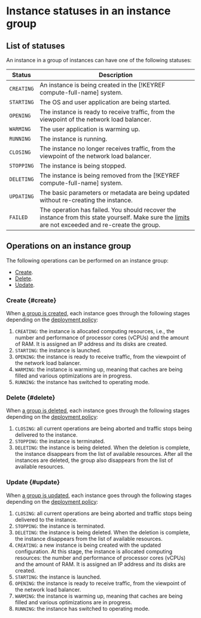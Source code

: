 # Instance statuses in an instance group

## List of statuses

An instance in a group of instances can have one of the following statuses:

| Status | Description |
| ----- | ----- |
| `CREATING` | An instance is being created in the [!KEYREF compute-full-name] system. |
| `STARTING` | The OS and user application are being started. |
| `OPENING` | The instance is ready to receive traffic, from the viewpoint of the network load balancer. |
| `WARMING` | The user application is warming up. |
| `RUNNING` | The instance is running. |
| `CLOSING` | The instance no longer receives traffic, from the viewpoint of the network load balancer. |
| `STOPPING` | The instance is being stopped. |
| `DELETING` | The instance is being removed from the [!KEYREF compute-full-name] system. |
| `UPDATING` | The basic parameters or metadata are being updated without re-creating the instance. |
| `FAILED` | The operation has failed. You should recover the instance from this state yourself. Make sure the [limits](limits.md) are not exceeded and re-create the group. |

## Operations on an instance group

The following operations can be performed on an instance group:

- [Create](#create).
- [Delete](#delete).
- [Update](#update).

### Create {#create}

When [a group is created](../operations/create-fixed-group.md), each instance goes through the following stages depending on the [deployment policy](policies.md#deploy-policy):

1. `CREATING`: the instance is allocated computing resources, i.e., the number and performance of processor cores (vCPUs) and the amount of RAM. It is assigned an IP address and its disks are created.
1. `STARTING`: the instance is launched.
1. `OPENING`: the instance is ready to receive traffic, from the viewpoint of the network load balancer.
1. `WARMING`: the instance is warming up, meaning that caches are being filled and various optimizations are in progress.
1. `RUNNING`: the instance has switched to operating mode.

### Delete {#delete}

When [a group is deleted](../operations/delete.md), each instance goes through the following stages depending on the [deployment policy](policies.md#deploy-policy):

1. `CLOSING`: all current operations are being aborted and traffic stops being delivered to the instance.
1. `STOPPING`: the instance is terminated.
1. `DELETING`: the instance is being deleted. When the deletion is complete, the instance disappears from the list of available resources. After all the instances are deleted, the group also disappears from the list of available resources.

### Update {#update}

When [a group is updated](../operations/update.md), each instance goes through the following stages depending on the [deployment policy](policies.md#deploy-policy):

1. `CLOSING`: all current operations are being aborted and traffic stops being delivered to the instance.
1. `STOPPING`: the instance is terminated.
1. `DELETING`: the instance is being deleted. When the deletion is complete, the instance disappears from the list of available resources.
1. `CREATING`: a new instance is being created with the updated configuration. At this stage, the instance is allocated computing resources: the number and performance of processor cores (vCPUs) and the amount of RAM. It is assigned an IP address and its disks are created.
1. `STARTING`: the instance is launched.
1. `OPENING`: the instance is ready to receive traffic, from the viewpoint of the network load balancer.
1. `WARMING`: the instance is warming up, meaning that caches are being filled and various optimizations are in progress.
1. `RUNNING`: the instance has switched to operating mode.

